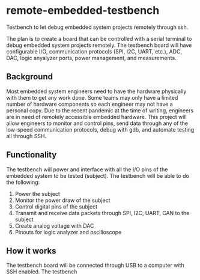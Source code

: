# remote-embedded-testbench
Testbench to let debug embedded system projects remotely through ssh.

The plan is to create a board that can be controlled with a serial terminal to debug embedded system projects remotely. The testbench board will have configurable I/O, communication protocols (SPI, I2C, UART, etc.), ADC, DAC, logic anyalyzer ports, power management, and measurements. 

## Background
Most embedded system engineers need to have the hardware physically with them to get any work done. Some teams may only have a limited number of hardware components so each engineer may not have a personal copy. Due to the recent pandemic at the time of writing, engineers are in need of remotely accessible embedded hardware. This project will allow engineers to monitor and control pins, send data through any of the low-speed communication protocols, debug with gdb, and automate testing all through SSH.

## Functionality
The testbench will power and interface with all the I/O pins of the embedded system to be tested (subject). The testbench will be able to do the following:
1. Power the subject
2. Monitor the power draw of the subject
3. Control digital pins of the subject
4. Transmit and receive data packets through SPI, I2C, UART, CAN to the subject
5. Create analog voltage with DAC
6. Pinouts for logic analyzer and oscilloscope

## How it works
The testbench board will be connected through USB to a computer with SSH enabled. The testbench
